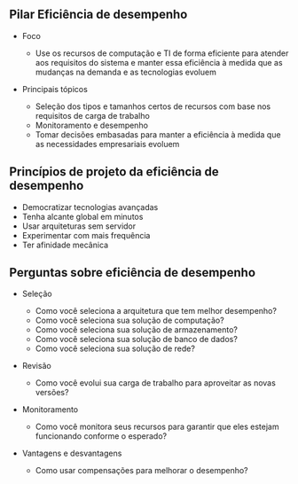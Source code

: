 ## Pilar Eficiência de desempenho

- Foco 
    - Use os recursos de computação e TI de forma eficiente para atender aos requisitos do sistema e manter essa eficiência à medida que as mudanças na demanda e as tecnologias evoluem

- Principais tópicos
    - Seleção dos tipos e tamanhos certos de recursos com base nos requisitos de carga de trabalho
    - Monitoramento e desempenho
    - Tomar decisões embasadas para manter a eficiência à medida que as necessidades empresariais evoluem

## Princípios de projeto da eficiência de desempenho

- Democratizar tecnologias avançadas
- Tenha alcante global em minutos
- Usar arquiteturas sem servidor
- Experimentar com mais frequência
- Ter afinidade mecânica

## Perguntas sobre eficiência de desempenho

- Seleção
    - Como você seleciona a arquitetura que tem melhor desempenho?
    - Como você seleciona sua solução de computação?
    - Como você seleciona sua solução de armazenamento?
    - Como você seleciona sua solução de banco de dados?
    - Como você seleciona sua solução de rede?

- Revisão
    - Como você evolui sua carga de trabalho para aproveitar as novas versões?

- Monitoramento 
    - Como você monitora seus recursos para garantir que eles estejam funcionando conforme o esperado?

- Vantagens e desvantagens
    - Como usar compensações para melhorar o desempenho?

## 